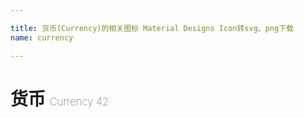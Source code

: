 ```yaml
---

title: 货币(Currency)的相关图标 Material Designs Icon转svg、png下载
name: currency

---
```


# 货币  <small style="font-size: 60%;font-weight: 100">Currency <span class="badge-secondary badge">42</span> </small>

<search tag="currency" :max="0"/>

